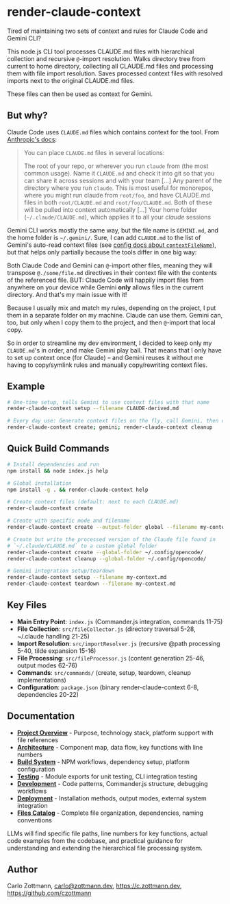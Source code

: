 <!-- Generated: 2025-07-21T10:24:41Z -->

# render-claude-context

Tired of maintaining two sets of context and rules for Claude Code and Gemini CLI?

This node.js CLI tool processes CLAUDE.md files with hierarchical collection and recursive `@`-import resolution. Walks directory tree from current to home directory, collecting all CLAUDE.md files and processing them with file import resolution. Saves processed context files with resolved imports next to the original CLAUDE.md files.

These files can then be used as context for Gemini.

## But why?

Claude Code uses `CLAUDE.md` files which contains context for the tool. From [Anthropic's docs](https://www.anthropic.com/engineering/claude-code-best-practices):

> You can place `CLAUDE.md` files in several locations:
>
> The root of your repo, or wherever you run `claude` from (the most common usage). Name it `CLAUDE.md` and check it into git so that you can share it across sessions and with your team […]
> Any parent of the directory where you run `claude`. This is most useful for monorepos, where you might run claude from `root/foo`, and have CLAUDE.md files in both `root/CLAUDE.md` and `root/foo/CLAUDE.md`. Both of these will be pulled into context automatically […]
> Your home folder (`~/.claude/CLAUDE.md`), which applies it to all your *claude* sessions

Gemini CLI works mostly the same way, but the file name is `GEMINI.md`, and the home folder is `~/.gemini/`. Sure, I can add `CLAUDE.md` to the list of Gemini's auto-read context files (see [config docs about `contextFileName`](https://github.com/google-gemini/gemini-cli/blob/main/docs/cli/configuration.md#available-settings-in-settingsjson)), but that helps only partially because the tools differ in one big way:

Both Claude Code and Gemini can `@`-import other files, meaning they will transpose `@./some/file.md` directives in their context file with the contents of the referenced file. BUT: Claude Code will happily import files from anywhere on your device while Gemini **only** allows files in the current directory. And that's my main issue with it!

Because I usually mix and match my rules, depending on the project, I put them in a separate folder on my machine. Claude can use them. Gemini can, too, but only when I copy them to the project, and then `@`-import that local copy.

So in order to streamline my dev environment, I decided to keep only my `CLAUDE.md`'s in order, and make Gemini play ball. That means that I only have to set up context once (for Claude) – and Gemini reuses it without me having to copy/symlink rules and manually copy/rewriting context files.

## Example

```bash
# One-time setup, tells Gemini to use context files with that name
render-claude-context setup --filename CLAUDE-derived.md

# Every day use: Generate context files on the fly, call Gemini, then clean up
render-claude-context create; gemini; render-claude-context cleanup
```

## Quick Build Commands

```bash
# Install dependencies and run
npm install && node index.js help

# Global installation
npm install -g . && render-claude-context help

# Create context files (default: next to each CLAUDE.md)
render-claude-context create

# Create with specific mode and filename
render-claude-context create --output-folder global --filename my-context.md

# Create but write the processed version of the Claude file found in 
# `~/.claude/CLAUDE.md` to a custom global folder
render-claude-context create --global-folder ~/.config/opencode/
render-claude-context cleanup --global-folder ~/.config/opencode/

# Gemini integration setup/teardown
render-claude-context setup --filename my-context.md
render-claude-context teardown --filename my-context.md
```

## Key Files

- **Main Entry Point**: `index.js` (Commander.js integration, commands 11-75)
- **File Collection**: `src/fileCollector.js` (directory traversal 5-28, ~/.claude handling 21-25)
- **Import Resolution**: `src/importResolver.js` (recursive @path processing 5-40, tilde expansion 15-16)
- **File Processing**: `src/fileProcessor.js` (content generation 25-46, output modes 62-76)
- **Commands**: `src/commands/` (create, setup, teardown, cleanup implementations)
- **Configuration**: `package.json` (binary render-claude-context 6-8, dependencies 20-22)

## Documentation

- **[Project Overview](docs/project-overview.md)** - Purpose, technology stack, platform support with file references
- **[Architecture](docs/architecture.md)** - Component map, data flow, key functions with line numbers
- **[Build System](docs/build-system.md)** - NPM workflows, dependency setup, platform configuration
- **[Testing](docs/testing.md)** - Module exports for unit testing, CLI integration testing
- **[Development](docs/development.md)** - Code patterns, Commander.js structure, debugging workflows
- **[Deployment](docs/deployment.md)** - Installation methods, output modes, external system integration
- **[Files Catalog](docs/files.md)** - Complete file organization, dependencies, naming conventions

LLMs will find specific file paths, line numbers for key functions, actual code examples from the codebase, and practical guidance for understanding and extending the hierarchical file processing system.

## Author

Carlo Zottmann, <carlo@zottmann.dev>, https://c.zottmann.dev, https://github.com/czottmann
